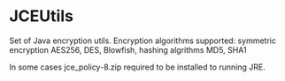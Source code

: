 # JCEUtils
Set of Java encryption utils. Encryption algorithms supported: symmetric encryption AES256, DES, Blowfish, hashing algrithms MD5, SHA1  

In some cases jce_policy-8.zip required to be installed to running JRE.
